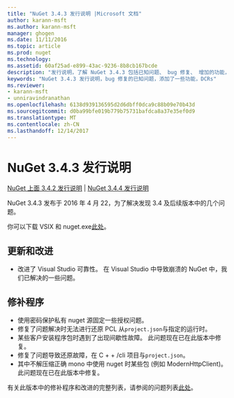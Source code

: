 ```yaml
---
title: "NuGet 3.4.3 发行说明 |Microsoft 文档"
author: karann-msft
ms.author: karann-msft
manager: ghogen
ms.date: 11/11/2016
ms.topic: article
ms.prod: nuget
ms.technology: 
ms.assetid: 60af25ad-e899-43ac-9236-8b8cb167bcde
description: "发行说明，了解 NuGet 3.4.3 包括已知问题、 bug 修复、 增加的功能，以及 DCRs。"
keywords: "NuGet 3.4.3 发行说明，bug 修复的已知问题，添加了一些功能，DCRs"
ms.reviewer:
- karann-msft
- unniravindranathan
ms.openlocfilehash: 6138d939136595d2d6dbff0dca9c88b09e70b43d
ms.sourcegitcommit: d0ba99bfe019b779b75731bafdca8a37e35ef0d9
ms.translationtype: MT
ms.contentlocale: zh-CN
ms.lasthandoff: 12/14/2017
---
```

# <a name="nuget-343-release-notes"></a>NuGet 3.4.3 发行说明

[NuGet 上面 3.4.2 发行说明](../release-notes/nuget-3.4.2.md) | [NuGet 3.4.4 发行说明](../release-notes/nuget-3.4.4.md)

NuGet 3.4.3 发布于 2016 年 4 月 22，为了解决发现 3.4 及后续版本中的几个问题。

你可以下载 VSIX 和 nuget.exe[此处](https://dist.nuget.org/index.html)。

## <a name="updates-and-improvements"></a>更新和改进

* 改进了 Visual Studio 可靠性。 在 Visual Studio 中导致崩溃的 NuGet 中，我们已解决的一些问题。

## <a name="fixes"></a>修补程序

* 使用密码保护私有 nuget 源固定一些授权问题。
* 修复了问题解决时无法进行还原 PCL 从`project.json`与指定的运行时。
* 某些客户安装程序包时遇到了出现间歇性故障。 此问题现在已在此版本中修复。
* 修复了问题导致还原故障，在 C + + /cli 项目与`project.json`。
* 其中不解压缩正确 mono 中使用 nuget 时某些包 (例如 ModernHttpClient)。 此问题现在已在此版本中修复。

有关此版本中的修补程序和改进的完整列表，请参阅的问题列表[此处](https://github.com/NuGet/Home/issues?q=is%3Aissue+milestone%3A3.4.3+is%3Aclosed)。